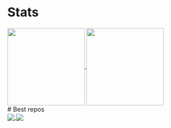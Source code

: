 # Stats
<div>
<a href="#">
  <img align="center" height=175 src="https://github-readme-stats.vercel.app/api/top-langs/?username=lertcz&layout=compact&hide=GDScript" />
</a>
<a href="#">
  <img align="center" height=175 src="https://github-readme-stats.vercel.app/api?username=lertcz&show_icons=true" />
</a>
</div>
# Best repos
<div>
<a href="https://github.com/lertcz/RubiksCube_OpenCV">
  <img align="center" src="https://github-readme-stats.vercel.app/api/pin/?username=lertcz&repo=RubiksCube_OpenCV" />
</a>
<a href="https://github.com/lertcz/MineSweeper">
  <img align="center" src="https://github-readme-stats.vercel.app/api/pin/?username=lertcz&repo=MineSweeper" />
</a>
</div>
